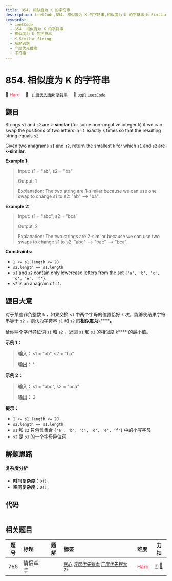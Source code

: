 ```yaml
---
title: 854. 相似度为 K 的字符串
description: LeetCode,854. 相似度为 K 的字符串,相似度为 K 的字符串,K-Similar Strings,解题思路,广度优先搜索,字符串
keywords:
  - LeetCode
  - 854. 相似度为 K 的字符串
  - 相似度为 K 的字符串
  - K-Similar Strings
  - 解题思路
  - 广度优先搜索
  - 字符串
---
```


# 854. 相似度为 K 的字符串

🔴 <font color=#ff334b>Hard</font>&emsp; 🔖&ensp; [`广度优先搜索`](/tag/breadth-first-search.md) [`字符串`](/tag/string.md)&emsp; 🔗&ensp;[`力扣`](https://leetcode.cn/problems/k-similar-strings) [`LeetCode`](https://leetcode.com/problems/k-similar-strings)

## 题目

Strings `s1` and `s2` are `k`**-similar** (for some non-negative integer `k`)
if we can swap the positions of two letters in `s1` exactly `k` times so that
the resulting string equals `s2`.

Given two anagrams `s1` and `s2`, return the smallest `k` for which `s1` and
`s2` are `k`**-similar**.



**Example 1:**

> Input: s1 = "ab", s2 = "ba"
> 
> Output: 1
> 
> Explanation: The two string are 1-similar because we can use one swap to change s1 to s2: "ab" --> "ba".

**Example 2:**

> Input: s1 = "abc", s2 = "bca"
> 
> Output: 2
> 
> Explanation: The two strings are 2-similar because we can use two swaps to change s1 to s2: "abc" --> "bac" --> "bca".

**Constraints:**

  * `1 <= s1.length <= 20`
  * `s2.length == s1.length`
  * `s1` and `s2` contain only lowercase letters from the set `{'a', 'b', 'c', 'd', 'e', 'f'}`.
  * `s2` is an anagram of `s1`.


## 题目大意

对于某些非负整数 `k` ，如果交换 `s1` 中两个字母的位置恰好 `k` 次，能够使结果字符串等于 `s2` ，则认为字符串 `s1` 和 `s2`
的**相似度为**`k`******。**

给你两个字母异位词 `s1` 和 `s2` ，返回 `s1` 和 `s2` 的相似度 `k`**** 的最小值。



**示例 1：**

> 
> 
> 
> 
> 
> **输入：** s1 = "ab", s2 = "ba"
> 
> **输出：** 1
> 
> 

**示例 2：**

> 
> 
> 
> 
> 
> **输入：** s1 = "abc", s2 = "bca"
> 
> **输出：** 2
> 
> 



**提示：**

  * `1 <= s1.length <= 20`
  * `s2.length == s1.length`
  * `s1` 和 `s2`  只包含集合 `{'a', 'b', 'c', 'd', 'e', 'f'}` 中的小写字母
  * `s2` 是 `s1` 的一个字母异位词


## 解题思路

#### 复杂度分析

- **时间复杂度**：`O()`，
- **空间复杂度**：`O()`，

## 代码

```javascript

```

## 相关题目

<!-- prettier-ignore -->
| 题号 | 标题 | 题解 | 标签 | 难度 | 力扣 |
| :------: | :------ | :------: | :------ | :------ | :------: |
| 765 | 情侣牵手 |  |  [`贪心`](/tag/greedy.md) [`深度优先搜索`](/tag/depth-first-search.md) [`广度优先搜索`](/tag/breadth-first-search.md) `2+` | <font color=#ff334b>Hard</font> | [🀄️](https://leetcode.cn/problems/couples-holding-hands) [🔗](https://leetcode.com/problems/couples-holding-hands) |